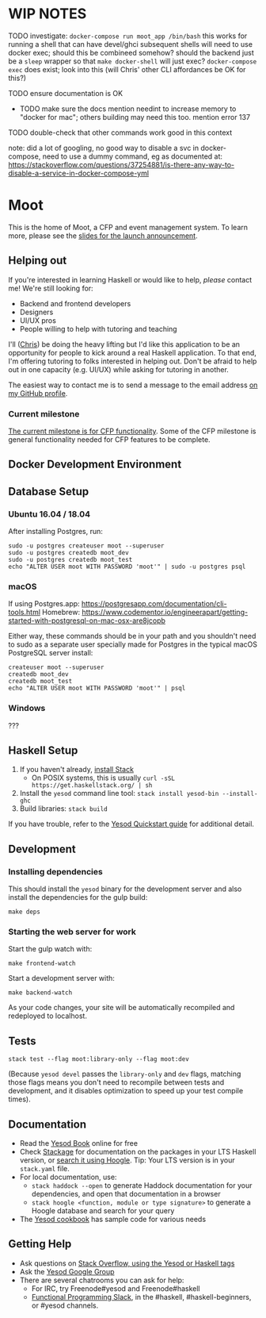# WIP NOTES


TODO investigate:
`docker-compose run moot_app /bin/bash` this works for running a shell that can have devel/ghci
subsequent shells will need to use docker exec; should this be combineed somehow?
should the backend just be a `sleep` wrapper so that `make docker-shell` will just exec?
`docker-compose exec` does exist; look into this (will Chris' other CLI affordances be OK for this?)

TODO ensure documentation is OK
- TODO make sure the docs mention needint to increase memory to "docker for mac"; others building may need this too. mention error 137

TODO double-check that other commands work good in this context

note: did a lot of googling, no good way to disable a svc in docker-compose, need to use a dummy command, eg as documented at:
https://stackoverflow.com/questions/37254881/is-there-any-way-to-disable-a-service-in-docker-compose-yml

# Moot

This is the home of Moot, a CFP and event management system. To learn more, please see the [slides for the launch announcement](https://github.com/bitemyapp/presentations/blob/master/moot/moot.pdf).

## Helping out

If you're interested in learning Haskell or would like to help, _please_ contact me! We're still looking for:

- Backend and frontend developers
- Designers
- UI/UX pros
- People willing to help with tutoring and teaching

I'll ([Chris](https://github.com/bitemyapp)) be doing the heavy lifting but I'd like this application to be an opportunity for people to kick around a real Haskell application. To that end, I'm offering tutoring to folks interested in helping out. Don't be afraid to help out in one capacity (e.g. UI/UX) while asking for tutoring in another.

The easiest way to contact me is to send a message to the email address [on my GitHub profile](https://github.com/bitemyapp).

### Current milestone

[The current milestone is for CFP functionality](https://github.com/lorepub/moot/milestone/1). Some of the CFP milestone is general functionality needed for CFP features to be complete.

## Docker Development Environment

## Database Setup

### Ubuntu 16.04 / 18.04

After installing Postgres, run:

```
sudo -u postgres createuser moot --superuser
sudo -u postgres createdb moot_dev
sudo -u postgres createdb moot_test
echo "ALTER USER moot WITH PASSWORD 'moot'" | sudo -u postgres psql
```

### macOS

If using Postgres.app: https://postgresapp.com/documentation/cli-tools.html
Homebrew: https://www.codementor.io/engineerapart/getting-started-with-postgresql-on-mac-osx-are8jcopb

Either way, these commands should be in your path and you shouldn't need to sudo as a separate user specially made for Postgres in the typical macOS PostgreSQL server install:

```
createuser moot --superuser
createdb moot_dev
createdb moot_test
echo "ALTER USER moot WITH PASSWORD 'moot'" | psql
```

### Windows

???

## Haskell Setup

1. If you haven't already, [install Stack](https://haskell-lang.org/get-started)
	* On POSIX systems, this is usually `curl -sSL https://get.haskellstack.org/ | sh`
2. Install the `yesod` command line tool: `stack install yesod-bin --install-ghc`
3. Build libraries: `stack build`

If you have trouble, refer to the [Yesod Quickstart guide](https://www.yesodweb.com/page/quickstart) for additional detail.

## Development

### Installing dependencies

This should install the `yesod` binary for the development server and also install the dependencies for the gulp build:

```
make deps
```

### Starting the web server for work

Start the gulp watch with:

```
make frontend-watch
```

Start a development server with:

```
make backend-watch
```

As your code changes, your site will be automatically recompiled and redeployed to localhost.

## Tests

```
stack test --flag moot:library-only --flag moot:dev
```

(Because `yesod devel` passes the `library-only` and `dev` flags, matching those flags means you don't need to recompile between tests and development, and it disables optimization to speed up your test compile times).

## Documentation

* Read the [Yesod Book](https://www.yesodweb.com/book) online for free
* Check [Stackage](http://stackage.org/) for documentation on the packages in your LTS Haskell version, or [search it using Hoogle](https://www.stackage.org/lts/hoogle?q=). Tip: Your LTS version is in your `stack.yaml` file.
* For local documentation, use:
	* `stack haddock --open` to generate Haddock documentation for your dependencies, and open that documentation in a browser
	* `stack hoogle <function, module or type signature>` to generate a Hoogle database and search for your query
* The [Yesod cookbook](https://github.com/yesodweb/yesod-cookbook) has sample code for various needs

## Getting Help

* Ask questions on [Stack Overflow, using the Yesod or Haskell tags](https://stackoverflow.com/questions/tagged/yesod+haskell)
* Ask the [Yesod Google Group](https://groups.google.com/forum/#!forum/yesodweb)
* There are several chatrooms you can ask for help:
	* For IRC, try Freenode#yesod and Freenode#haskell
	* [Functional Programming Slack](https://fpchat-invite.herokuapp.com/), in the #haskell, #haskell-beginners, or #yesod channels.
